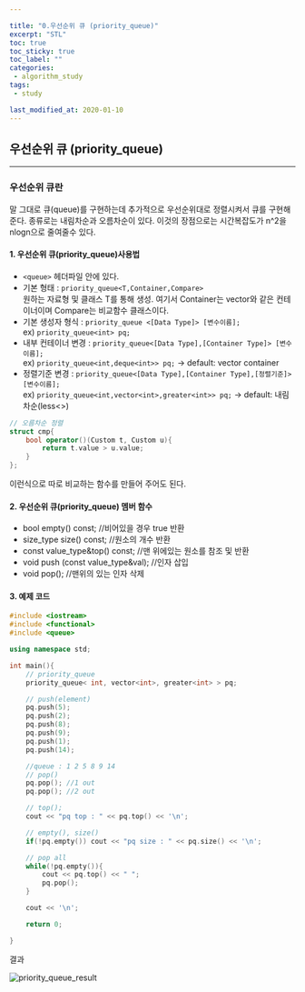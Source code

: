 ```yaml
---

title: "0.우선순위 큐 (priority_queue)"  
excerpt: "STL"  
toc: true  
toc_sticky: true  
toc_label: ""  
categories:  
 - algorithm_study  
tags:  
 - study

last_modified_at: 2020-01-10
---
```


## 우선순위 큐 (priority_queue)

- - -

### 우선순위 큐란  

말 그대로 큐(queue)를 구현하는데 추가적으로 우선순위대로 정렬시켜서 큐를 구현해준다. 종류로는 내림차순과 오름차순이 있다. 이것의 장점으로는 시간복잡도가 n^2을 nlogn으로 줄여줄수 있다.  

#### 1. 우선순위 큐(priority_queue)사용법  

- `<queue>` 헤더파일 안에 있다.  
- 기본 형태 : `priority_queue<T,Container,Compare>`  
원하는 자료형 및 클래스 T를 통해 생성. 여기서 Container는 vector와 같은 컨테이너이며 Compare는 비교함수 클래스이다.  
- 기본 생성자 형식 : `priority_queue <[Data Type]> [변수이름];`  
ex) `priority_queue<int> pq;`  
- 내부 컨테이너 변경 : `priority_queue<[Data Type],[Container Type]> [변수이름];`  
ex) `priority_queue<int,deque<int>> pq;` -> default: vector container  
- 정렬기준 변경 : `priority_queue<[Data Type],[Container Type],[정렬기준]> [변수이름];`  
ex) `priority_queue<int,vector<int>,greater<int>> pq;` -> default: 내림차순(less<>)  

```cpp
// 오름차순 정렬
struct cmp{
    bool operator()(Custom t, Custom u){
        return t.value > u.value;
    }
};
```

이런식으로 따로 비교하는 함수를 만들어 주어도 된다.  

#### 2. 우선순위 큐(priority_queue) 멤버 함수  

- bool empty() const;  //비어있을 경우 true 반환  
- size_type size() const; //원소의 개수 반환
- const value_type&top() const; //맨 위에있는 원소를 참조 및 반환
- void push (const value_type&val); //인자 삽입
- void pop(); //맨위의 있는 인자 삭제  

#### 3. 예제 코드  

```cpp
#include <iostream>
#include <functional>
#include <queue>

using namespace std;

int main(){
	// priority_queue
	priority_queue< int, vector<int>, greater<int> > pq;

	// push(element)
	pq.push(5);
	pq.push(2);
	pq.push(8);
	pq.push(9);
	pq.push(1);
	pq.push(14);

    //queue : 1 2 5 8 9 14
	// pop()
	pq.pop(); //1 out
	pq.pop(); //2 out

	// top();
	cout << "pq top : " << pq.top() << '\n';

	// empty(), size()
	if(!pq.empty()) cout << "pq size : " << pq.size() << '\n';

	// pop all
	while(!pq.empty()){
		cout << pq.top() << " ";
		pq.pop();
	}

	cout << '\n';

	return 0;

}
```  

결과  

![priority_queue_result](https://user-images.githubusercontent.com/42687768/72158533-cdc1e400-33fd-11ea-8579-8a4e89224b5e.JPG)  
